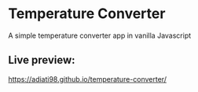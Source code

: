 # Temperature Converter

A simple temperature converter app in vanilla Javascript

## Live preview:
https://adiati98.github.io/temperature-converter/
